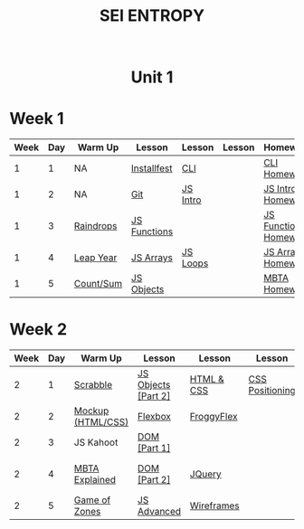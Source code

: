 <h1 align="center">
SEI ENTROPY
</h1>

<br>
<h1 align="center">Unit 1</h1>

# Week 1
| Week | Day  | Warm Up | Lesson | Lesson | Lesson| Homework|  
|------| ---- | ------ | ------ | -------| -----|---------|
1|1| NA | [Installfest](https://github.com/sei-entropy/installfest)|[CLI](https://github.com/sei-entropy/lesson-w01d01-cli)||[CLI Homework](https://github.com/sei-entropy/lesson-w01d01-cli)
1|2| NA |[Git](https://github.com/sei-entropy/lesson-w01d02-git)|[JS Intro](https://github.com/sei-entropy/lesson-w01d02-javascript-intro)||[JS Intro Homework](https://github.com/sei-entropy/hw-w01d02-javascript-intro)
1|3| [Raindrops](https://github.com/sei-entropy/warmup-w01-d03-raindrops)|[JS Functions](https://github.com/sei-entropy/lesson-w01d03-js-functions)|||[JS Function Homework](https://github.com/sei-entropy/hw-w01d03-js-functions)
1|4|[Leap Year](https://github.com/sei-entropy/warmup-w01-d04-leapyear)|[JS Arrays](https://github.com/sei-entropy/lesson-w01d04-js-arrays)|[JS Loops](https://github.com/sei-entropy/lesson-w01-d04-js-loops)||[JS Arrays Homework](https://github.com/sei-entropy/hw-w01d04-js-arrays)
1|5| [Count/Sum](https://github.com/sei-entropy/warmup-w01d05-arrays) | [JS Objects](https://github.com/sei-entropy/lesson-w01d05-js-objects) ||| [MBTA Homework](https://github.com/sei-entropy/hw-w01d05-js-mbta)

# Week 2
| Week | Day  | Warm Up | Lesson | Lesson | Lesson| Homework|  
|------| ---- | ------ | ------ | -------| -----|---------|
2|1| [Scrabble](https://github.com/sei-entropy/warmup-w02d01-scrabble)|[JS Objects [Part 2]](https://github.com/sei-entropy/lesson-w01d05-js-objects)|[HTML & CSS](https://github.com/sei-entropy/lesson-w02d01-html-css)|[CSS Positioning](https://github.com/sei-entropy/lesson-w02d01-css-position)|[Portfolio Website](https://github.com/sei-entropy/hw-w02d01-website)
2|2| [Mockup (HTML/CSS)](https://github.com/sei-entropy/warmup-w02d020HTML-and-CSS)|[Flexbox](https://github.com/sei-entropy/lesson-w02d02-flexbox)|[FroggyFlex](https://flexboxfroggy.com/)||[HTML/CSS Homework](https://github.com/sei-entropy/hw-w02d02-html-css)
2|3|JS Kahoot|[DOM [Part 1]](https://github.com/sei-entropy/lesson-w02d03-dom)|||[DOM Homework](https://github.com/sei-entropy/hw-w02d03-dom)
2|4|[MBTA Explained](https://github.com/sei-entropy/warmup-w02d04-MBTA)|[DOM [Part 2]](https://github.com/sei-entropy/lesson-w02d03-dom)|[JQuery](https://github.com/sei-entropy/lesson-w02d04-jquery)||[DOM Homework Continued](https://github.com/sei-entropy/hw-w02d03-dom)
2|5|[Game of Zones](https://github.com/sei-entropy/warmup-w02d05-game-of-zones)|[JS Advanced](https://github.com/sei-entropy/lesson-w01d05-js-advance)|[Wireframes](https://github.com/sei-entropy/lesson-w02d05-wireframes)||
